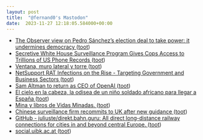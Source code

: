 ```yaml
---
layout: post
title:  "@fernand0's Mastodon"
date:  2023-11-27 12:18:05.584000+00:00
---
```

*  [The Observer view on Pedro Sánchez’s election deal to take power: it undermines democracy ](https://www.theguardian.com/commentisfree/2023/nov/19/pedro-sanchez-amnesty-catalan-separatists-spain-observer-editoria) ([toot](https://mastodon.social/@fernand0/111482469452980504))
*  [Secretive White House Surveillance Program Gives Cops Access to Trillions of US Phone Records ](https://www.wired.com/story/hemisphere-das-white-house-surveillance-trillions-us-call-records) ([toot](https://mastodon.social/@fernand0/111482317971868747))
*  [Ventana, muro lateral y torre ](https://www.flickr.com/photos/fernand0/53339802400) ([toot](https://mastodon.social/@fernand0/111482196942208360))
*  [NetSupport RAT Infections on the Rise - Targeting Government and Business Sectors ](https://thehackernews.com/2023/11/netsupport-rat-infections-on-rise.htm) ([toot](https://mastodon.social/@fernand0/111482053702879713))
*  [Sam Altman to return as CEO of OpenAI ](https://www.theguardian.com/technology/2023/nov/22/sam-altman-openai-ceo-return-board-chatgp) ([toot](https://mastodon.social/@fernand0/111481858246024399))
*  [El cielo en la cabeza, la odisea de un niño soldado africano para llegar a España ](https://www.rtve.es/noticias/20231121/cielo-cabeza-altarriba-garcia-moral/2461449.shtm) ([toot](https://mastodon.social/@fernand0/111480154368898295))
*  [Mina y libros de Vidas Minadas. ](https://avecesunafoto.wordpress.com/2023/11/26/mina-y-libros-de-vidas-minadas) ([toot](https://mastodon.social/@fernand0/111478288561387756))
*  [Chinese surveillance firm recommits to UK after new guidance ](https://www.theguardian.com/uk-news/2023/oct/23/chinese-surveillance-firm-hikvision-recommits-to-uk-after-new-guidanc) ([toot](https://mastodon.social/@fernand0/111478229777224125))
*  [GitHub - juliuste/direkt.bahn.guru: All direct long-distance railway connections for cities in and beyond central Europe. ](https://github.com/juliuste/direkt.bahn.gur) ([toot](https://mastodon.social/@fernand0/111478037141132653))
*  [social.uibk.ac.at ](https://social.uibk.ac.at/abou) ([toot](https://mastodon.social/@fernand0/111477805962588528))
